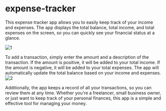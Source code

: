 # expense-tracker

This expense tracker app allows you to easily keep track of your income and expenses. 
The app displays the total balance, total income, and total expenses on the screen, 
so you can quickly see your financial status at a glance.

![1](https://user-images.githubusercontent.com/92204088/211239881-b0c0ac60-d8bc-4c0f-8b0c-b797d9c508c9.PNG)

 To add a transaction, simply enter the amount and a description of the transaction. 
 If the amount is positive, it will be added to your total income. 
 If the amount is negative, it will be added to your total expenses. 
 The app will automatically update the total balance based on your income and expenses.
![2](https://user-images.githubusercontent.com/92204088/211239930-88cb8805-de27-4538-b244-acc014027c90.PNG)

Additionally, the app keeps a record of all your transactions, so you can review them at any time. 
Whether you're a freelancer, small business owner, or just want to keep track of your personal finances, 
this app is a simple and effective tool for managing your money.
